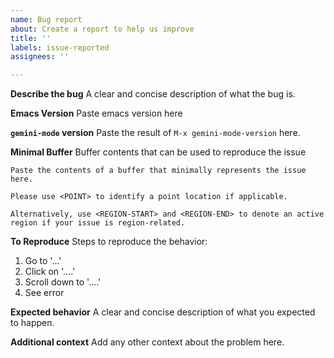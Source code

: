 ```yaml
---
name: Bug report
about: Create a report to help us improve
title: ''
labels: issue-reported
assignees: ''

---
```


**Describe the bug**
A clear and concise description of what the bug is.

**Emacs Version**
Paste emacs version here

**`gemini-mode` version**
Paste the result of `M-x gemini-mode-version` here.

**Minimal Buffer**
Buffer contents that can be used to reproduce the issue
```
Paste the contents of a buffer that minimally represents the issue here. 

Please use <POINT> to identify a point location if applicable. 

Alternatively, use <REGION-START> and <REGION-END> to denote an active region if your issue is region-related.
```

**To Reproduce**
Steps to reproduce the behavior:
1. Go to '...'
2. Click on '....'
3. Scroll down to '....'
4. See error

**Expected behavior**
A clear and concise description of what you expected to happen.

**Additional context**
Add any other context about the problem here.
